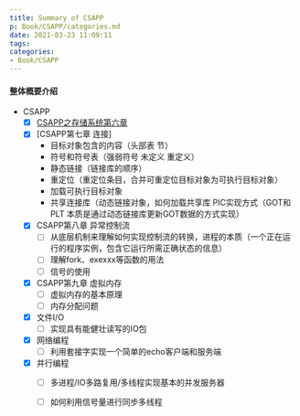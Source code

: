 ```yaml
---
title: Summary of CSAPP
p: Book/CSAPP/categories.md
date: 2021-03-23 11:09:11
tags:
categories:
- Book/CSAPP
---
```



#### 整体概要介绍
<!--more-->
* CSAPP 
  * [x] [CSAPP之存储系统第六章](/2021/03/01/Book/CSAPP/part6/)
  * [x] [CSAPP第七章 连接]
    * 目标对象包含的内容（头部表 节）
    * 符号和符号表（强弱符号 未定义 重定义）
    * 静态链接（链接库的顺序）
    * 重定位（重定位条目，合并可重定位目标对象为可执行目标对象）
    * 加载可执行目标对象
    * 共享连接库（动态链接对象，如何加载共享库 PIC实现方式（GOT和PLT 本质是通过动态链接库更新GOT数据的方式实现）
  * [x] CSAPP第八章 异常控制流
    * [ ] 从底层机制来理解如何实现控制流的转换，进程的本质（一个正在运行的程序实例，包含它运行所需正确状态的信息）
    * [ ] 理解fork、exexxx等函数的用法
    * [ ] 信号的使用
  * [x] CSAPP第九章 虚拟内存
    * [ ] 虚拟内存的基本原理
    * [ ] 内存分配问题
  * [x] 文件I/O
    * [ ] 实现具有能健壮读写的IO包
  * [x] 网络编程
    * [ ] 利用套接字实现一个简单的echo客户端和服务端
  * [x] 并行编程
    * [ ] 多进程/IO多路复用/多线程实现基本的并发服务器
    * [ ] 如何利用信号量进行同步多线程
  

